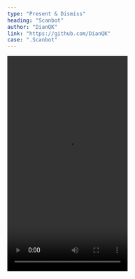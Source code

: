 ```yaml
---
type: "Present & Dismiss"
heading: "Scanbot"
author: "DianQK"
link: "https://github.com/DianQK"
case: ".Scanbot"
---
```


<video id="video" width="275" height="490" controls="" preload="assets/videos/present/Scanbot.mp4" loop>
<source src="assets/videos/present/Scanbot.mp4" type="video/mp4">
</video>
